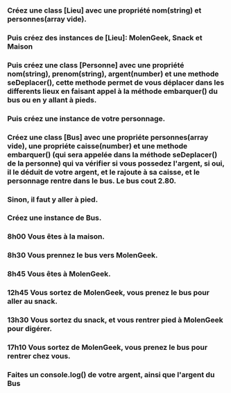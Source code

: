 ### Créez une class [Lieu] avec une propriété nom(string) et personnes(array vide).
### Puis créez des instances de [Lieu]: MolenGeek, Snack et Maison
### Puis créez une class [Personne] avec une propriété nom(string), prenom(string), argent(number) et une methode seDeplacer(), cette methode permet de vous déplacer dans les differents lieux en faisant appel à la méthode embarquer() du bus ou en y allant à pieds.
### Puis créez une instance de votre personnage.
### Créez une class [Bus] avec une propriéte personnes(array vide), une propriéte caisse(number) et une methode embarquer() (qui sera appelée dans la méthode seDeplacer() de la personne) qui va vérifier si vous possedez l'argent, si oui, il le déduit de votre argent, et le rajoute à sa caisse, et le personnage rentre dans le bus. Le bus cout 2.80.
### Sinon, il faut y aller à pied.

### Créez une instance de Bus. 
### 8h00 Vous êtes à la maison.
### 8h30 Vous prennez le bus vers MolenGeek.
### 8h45 Vous êtes à MolenGeek.
### 12h45 Vous sortez de MolenGeek, vous prenez le bus pour aller au snack.
### 13h30 Vous sortez du snack, et vous rentrer pied à MolenGeek pour digérer.
### 17h10 Vous sortez de MolenGeek, vous prenez le bus pour rentrer chez vous.

### Faites un console.log() de votre argent, ainsi que l'argent du Bus